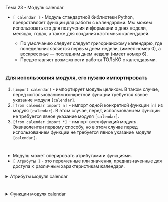 Тема 23 - Модуль calendar

- `[ calendar ]` - Модуль стандартной библиотеки Python, предоставляет функции для работы с календарями. Мы можем использовать его для получения информации о днях недели, месяцах, годах, а также для создания кастомных календарей.
  
     - По умолчанию следует следует григорианскому календарю, где понедельник является первым днем недели, (имеет номер 0), а воскресенье — последним днем недели (имеет номер 6).
     - Предоставляет возможности работы ТОЛЬКО с календарями.
#
### Для использовния модуля, его нужно импортировать
 1) `[import calendar]` - импортирует модуль целиком. В таком случае, перед использованием конкретной функции требуется явное указание модуля `[calendar]`.
 2) `[from calendar import n]` - импорт одной конкретной функции `[n]` из модуля `[calendar]`. В этом случае, перед использованием функции не требуется явное указание модуля `[calendar]`.
 3) `[from calendar import *]` - импорт всех функций модуля. Эквиволентен первому способу, но в этом случае перед использованием функции не требуется явное указание модуля `[calendar]`.
#
- Модуль может оперировать атрибутами и функциями.
- `[ Атрибуты ]` - это переменные или значения, предназначенные для доступа к различным характеристикам календаря.

<details>
  <summary>Атрибуты модуля calendar</summary>

- атрибуты `[month_name]`  и `[ month_abbr ]` соответствует обычному соглашению, что январь – это месяц номер 1, поэтому список имеет длину в 13 элементов, первый из которых – пустая строка.

#
- `[ day_name ]` - представляет собой список строк, содержащих названия дней недели.
```
import calendar

# Получим названия дней недели
days_of_week = calendar.day_name

print(list(days_of_week))   # ['Monday', 'Tuesday', 'Wednesday', 'Thursday', 'Friday', 'Saturday', 'Sunday']
```
#
- `[ day_abbr ]` - представляет собой список строк, содержащих сокращенные названия дней недели (три буквы).
```
import calendar

# Получим сокращенные названия дней недели
abbreviated_days = calendar.day_abbr

print(list(abbreviated_days))   # ['Mon', 'Tue', 'Wed', 'Thu', 'Fri', 'Sat', 'Sun']
```
# 
- `[ month_name ]` - представляет собой список строк, содержащих названия месяцев.
```
import calendar

# Получим названия месяцев
months = calendar.month_name

print(list(months))   # ['', 'January', 'February', 'March', 'April', 'May', 'June', 'July', 'August', 'September', 'October', 'November', 'December']
```
#
- `[ month_abbr ]` - представляет собой список строк, содержащих сокращенные названия месяцев (три буквы).
```
import calendar

# Получим сокращенные названия месяцев
abbreviated_months = calendar.month_abbr

print(list(abbreviated_months))   # ['', 'Jan', 'Feb', 'Mar', 'Apr', 'May', 'Jun', 'Jul', 'Aug', 'Sep', 'Oct', 'Nov', 'Dec']
```
#
- Для получения номеров дней недели можно использовать атрибуты: MONDAY, TUESDAY, ..., SUNDAY.
```
import calendar

print(calendar.MONDAY)      # 0
print(calendar.TUESDAY)     # 1
print(calendar.WEDNESDAY)   # 2
print(calendar.THURSDAY)    # 3
print(calendar.FRIDAY)      # 4
print(calendar.SATURDAY)    # 5
print(calendar.SUNDAY)      # 6
```
#
#
</details>

#

<details>
  <summary>Функции модуля calendar</summary>

#
- `[ month_abbr ]` -
```

```
</details>













